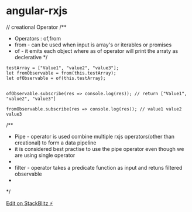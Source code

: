 # angular-rxjs

// creational Operator
  /**
   * Operators : of,from
   * from - can be used when input is array's or iterables or promises
   * of - it emits each object where as of operator will print the arraty as declerative
   */

    testArray = ["Value1", "value2", "value3"];
    let fromObservable = from(this.testArray);
    let ofObservable = of(this.testArray);


    ofObservable.subscribe(res => console.log(res)); // return ["Value1", "value2", "value3"]

    fromObservable.subscribe(res => console.log(res)); // value1 value2 value3




/**
 * Pipe  - operator is used combine multiple rxjs operators(other than creational) to form a data pipeline
 * it is considered best practise to use the pipe operator even though we are using single operator
 * 
 * filter - operator takes a predicate function as input and retuns filtered observable 
 * 
 */

[Edit on StackBlitz ⚡️](https://stackblitz.com/edit/angular-27gwhd)